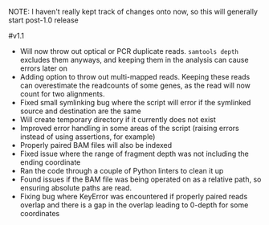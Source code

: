 NOTE: I haven't really kept track of changes onto now, so this will generally start post-1.0 release

#v1.1
* Will now throw out optical or PCR duplicate reads.  `samtools depth` excludes them anyways, and keeping them in the analysis can cause errors later on
* Adding option to throw out multi-mapped reads.  Keeping these reads can overestimate the readcounts of some genes, as the read will now count for two alignments.
* Fixed small symlinking bug where the script will error if the symlinked source and destination are the same
* Will create temporary directory if it currently does not exist
* Improved error handling in some areas of the script (raising errors instead of using assertions, for example)
* Properly paired BAM files will also be indexed
* Fixed issue where the range of fragment depth was not including the ending coordinate
* Ran the code through a couple of Python linters to clean it up
* Found issues if the BAM file was being operated on as a relative path, so ensuring absolute paths are read.
* Fixing bug where KeyError was encountered if properly paired reads overlap and there is a gap in the overlap leading to 0-depth for some coordinates

